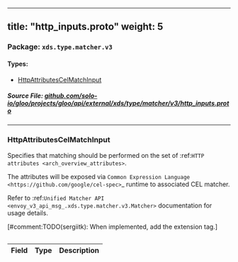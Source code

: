
---
title: "http_inputs.proto"
weight: 5
---

<!-- Code generated by solo-kit. DO NOT EDIT. -->


### Package: `xds.type.matcher.v3` 
#### Types:


- [HttpAttributesCelMatchInput](#httpattributescelmatchinput)
  



##### Source File: [github.com/solo-io/gloo/projects/gloo/api/external/xds/type/matcher/v3/http_inputs.proto](https://github.com/solo-io/gloo/blob/master/projects/gloo/api/external/xds/type/matcher/v3/http_inputs.proto)





---
### HttpAttributesCelMatchInput

 
Specifies that matching should be performed on the set of :ref:`HTTP attributes
<arch_overview_attributes>`.

The attributes will be exposed via `Common Expression Language
<https://github.com/google/cel-spec>`_ runtime to associated CEL matcher.

Refer to :ref:`Unified Matcher API <envoy_v3_api_msg_.xds.type.matcher.v3.Matcher>` documentation
for usage details.

[#comment:TODO(sergiitk): When implemented, add the extension tag.]

```yaml

```

| Field | Type | Description |
| ----- | ---- | ----------- | 





<!-- Start of HubSpot Embed Code -->
<script type="text/javascript" id="hs-script-loader" async defer src="//js.hs-scripts.com/5130874.js"></script>
<!-- End of HubSpot Embed Code -->
